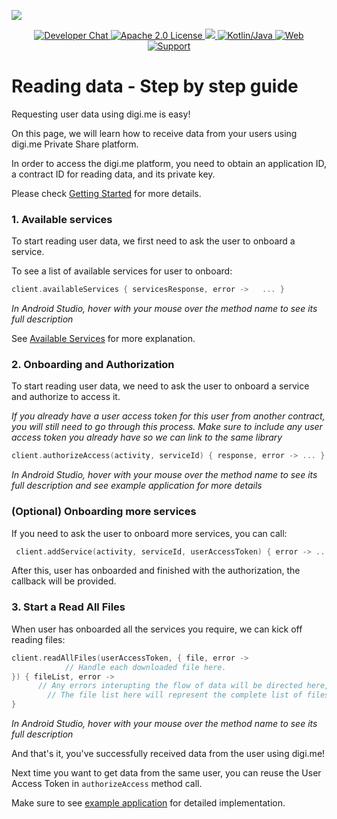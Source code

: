 ![](https://securedownloads.digi.me/partners/digime/SDKReadmeBanner.png)

<p align="center">
    <a href="https://developers.digi.me/slack/join">
        <img src="https://img.shields.io/badge/chat-slack-blueviolet.svg" alt="Developer Chat">
    </a>
    <a href="../../LICENSE">
        <img src="https://img.shields.io/badge/license-apache 2.0-blue.svg" alt="Apache 2.0 License">
    </a>
    <a href="#">
    	<img src="https://img.shields.io/badge/build-passing-brightgreen.svg">
    </a>
    <a href="https://kotlinlang.org">
        <img src="https://img.shields.io/badge/language-kotlin/java-ff69b4.svg" alt="Kotlin/Java">
    </a>
    <a href="https://developers.digi.me">
        <img src="https://img.shields.io/badge/web-digi.me-red.svg" alt="Web">
    </a>
    <a href="https://digime.freshdesk.com/support/home">
        <img src="https://img.shields.io/badge/support-freshdesk-721744.svg" alt="Support">
    </a>
</p>


# Reading data - Step by step guide

Requesting user data using digi.me is easy!

On this page, we will learn how to receive data from your users using digi.me Private Share platform.

In order to access the digi.me platform, you need to obtain an application ID, a contract ID for reading data, and its private key.

Please check [Getting Started](start.md) for more details.

### 1. Available services

To start reading user data, we first need to ask the user to onboard a service.

To see a list of available services for user to onboard: 

```kotlin
client.availableServices { servicesResponse, error ->	...	}
```

*In Android Studio, hover with your mouse over the method name to see its full description*

See [Available Services](available-services.md) for more explanation.

### 2. Onboarding and Authorization

To start reading user data, we need to ask the user to onboard a service and authorize to access it.

*If you already have a user access token for this user from another contract, you will still need to go through this process. Make sure to include any user access token you already have so we can link to the same library*

```kotlin
client.authorizeAccess(activity, serviceId) { response, error -> ... }
```

*In Android Studio, hover with your mouse over the method name to see its full description and see example application for more details*

### (Optional) Onboarding more services

If you need to ask the user to onboard more services, you can call:

```kotlin
 client.addService(activity, serviceId, userAccessToken) { error ->	...	}
```

After this, user has onboarded and finished with the authorization, the callback will be provided. 

### 3. Start a Read All Files

When user has onboarded all the services you require, we can kick off reading files:

```kotlin
client.readAllFiles(userAccessToken, { file, error ->
			// Handle each downloaded file here.
}) { fileList, error ->
      // Any errors interupting the flow of data will be directed here, or null once all files are retrieved.
    	// The file list here will represent the complete list of files that are downloaded.
}
```

*In Android Studio, hover with your mouse over the method name to see its full description*

And that's it, you've successfully received data from the user using digi.me!

Next time you want to get data from the same user, you can reuse the User Access Token in `authorizeAccess` method call.

Make sure to see [example application](#) for detailed implementation. 